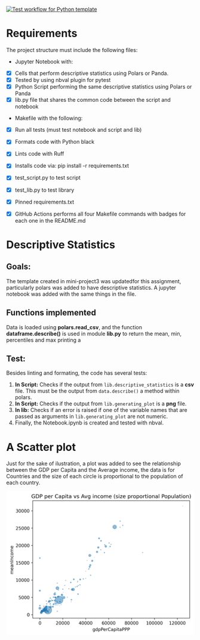 [![Test workflow for Python template](https://github.com/nogibjj/rd278-individual-project1/actions/workflows/pythonapp.yml/badge.svg?branch=main)](https://github.com/nogibjj/rd278-individual-project1/actions/workflows/pythonapp.yml)

# Requirements
The project structure must include the following files:
-  Jupyter Notebook with:
- [x] Cells that perform descriptive statistics using Polars or Panda.
- [x] Tested by using nbval plugin for pytest
- [x] Python Script performing the same descriptive statistics using Polars or Panda
- [x] lib.py file that shares the common code between the script and notebook
- Makefile with the following:
- [x] Run all tests (must test notebook and script and lib)
- [x] Formats code with Python black
- [x] Lints code with Ruff
- [x] Installs code via:  pip install -r requirements.txt
- [x] test_script.py to test script
- [x] test_lib.py to test library
- [x] Pinned requirements.txt
- [x] GitHub Actions performs all four Makefile commands with badges for each one in the README.md


# Descriptive Statistics 

## Goals:
The template created in mini-project3 was updatedfor this assignment, particularly polars was added to have descriptive statistics.
A jupyter notebook was added with the same things in the file.

## Functions implemented

Data is loaded using **polars.read_csv**, and the function **dataframe.describe()** is used in module **lib.py** to return the mean, min, percentiles and max printing a 

## Test:
Besides linting and formating, the code has several tests:
1. **In Script:** Checks if the output from `lib.descriptive_statistics` is a **csv** file. This must be the output from `data.describe()` a method within polars.
2. **In Script:** Checks if the output from `lib.generating_plot` is a **png** file.
3. **In lib:** Checks if an error is raised if one of the variable names that are passed as arguments in `lib.generating_plot` are not numeric.
4. Finally, the Notebook.ipynb is created and tested with nbval.



# A Scatter plot

Just for the sake of ilustration, a plot was added to see the relationship between the GDP per Capita and the Average income, the data is for Countries and the size of each circle is proportional to the population of each country.

![Scatter Plot](https://github.com/nogibjj/rd278-w3-polars/blob/main/GDP%20per%20Capita%20vs%20Avg%20income%20(size%20proportional%20Population).png)
